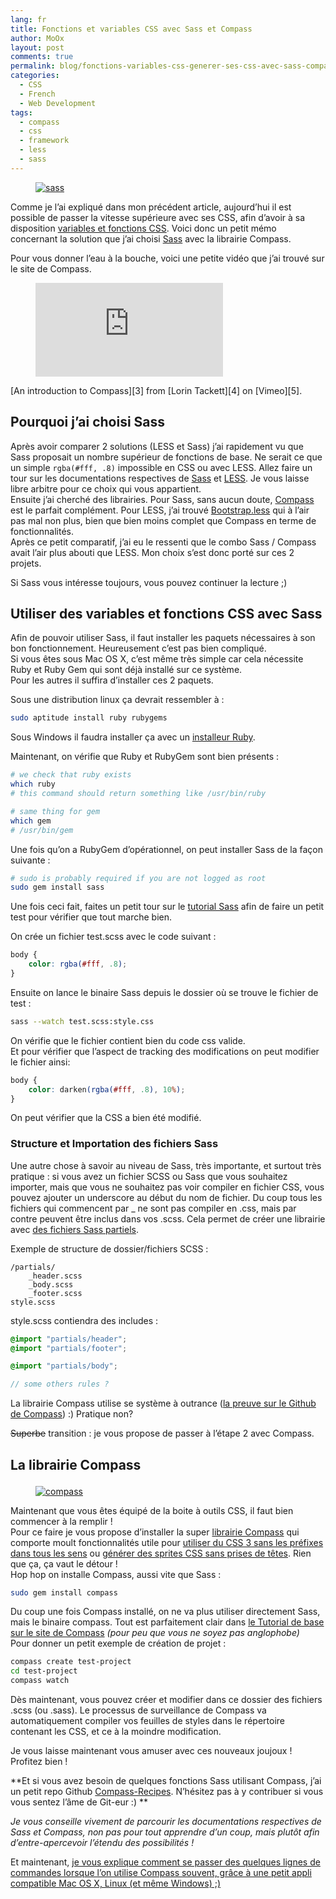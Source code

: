 ```yaml
---
lang: fr
title: Fonctions et variables CSS avec Sass et Compass
author: MoOx
layout: post
comments: true
permalink: blog/fonctions-variables-css-generer-ses-css-avec-sass-compass/
categories:
  - CSS
  - French
  - Web Development
tags:
  - compass
  - css
  - framework
  - less
  - sass
---
```


<figure class="flex-media--3-1"><a href="http://sass-lang.com/"><img class="flex-media__item" src="{{ site.baseurls.medias }}/2011/05/sass.jpg" alt="sass" /></a></figure>

Comme je l’ai expliqué dans mon précédent article, aujourd’hui il est possible de passer la vitesse supérieure avec ses CSS, afin d’avoir à sa disposition [variables et fonctions CSS][1]. Voici donc un petit mémo concernant la solution que j’ai choisi [Sass][2] avec la librairie Compass.  

Pour vous donner l’eau à la bouche, voici une petite vidéo que j’ai trouvé sur le site de Compass.

<figure class="flex-media--4-3">
  <iframe class="flex-media__item" src="http://player.vimeo.com/video/11671458" frameborder="0" webkitAllowFullScreen mozallowfullscreen allowFullScreen></iframe></figure>
[An introduction to Compass][3] from [Lorin Tackett][4] on [Vimeo][5].

## Pourquoi j’ai choisi **Sass**

Après avoir comparer 2 solutions (LESS et Sass) j’ai rapidement vu que Sass proposait un nombre supérieur de fonctions de base. Ne serait ce que un simple `rgba(#fff, .8)` impossible en CSS ou avec LESS. Allez faire un tour sur les documentations respectives de [Sass][6] et [LESS][7]. Je vous laisse libre arbitre pour ce choix qui vous appartient.  
Ensuite j’ai cherché des librairies. Pour Sass, sans aucun doute, [Compass][8] est le parfait complément. Pour LESS, j’ai trouvé [Bootstrap.less][9] qui à l’air pas mal non plus, bien que bien moins complet que Compass en terme de fonctionnalités.  
Après ce petit comparatif, j’ai eu le ressenti que le combo Sass / Compass avait l’air plus abouti que LESS. Mon choix s’est donc porté sur ces 2 projets.

Si Sass vous intéresse toujours, vous pouvez continuer la lecture ;) 

## Utiliser des variables et fonctions CSS avec Sass

Afin de pouvoir utiliser Sass, il faut installer les paquets nécessaires à son bon fonctionnement. Heureusement c’est pas bien compliqué.  
Si vous êtes sous Mac OS X, c’est même très simple car cela nécessite Ruby et Ruby Gem qui sont déjà installé sur ce système.  
Pour les autres il suffira d’installer ces 2 paquets.

Sous une distribution linux ça devrait ressembler à :  

```bash
sudo aptitude install ruby rubygems
```

Sous Windows il faudra installer ça avec un [installeur Ruby][10].

Maintenant, on vérifie que Ruby et RubyGem sont bien présents :  

```bash
# we check that ruby exists
which ruby
# this command should return something like /usr/bin/ruby

# same thing for gem
which gem
# /usr/bin/gem
```

Une fois qu’on a RubyGem d’opérationnel, on peut installer Sass de la façon suivante :  

```bash
# sudo is probably required if you are not logged as root
sudo gem install sass
```

Une fois ceci fait, faites un petit tour sur le [tutorial Sass][11] afin de faire un petit test pour vérifier que tout marche bien.

On crée un fichier test.scss avec le code suivant :  

```css
body {
    color: rgba(#fff, .8);
}
```

Ensuite on lance le binaire Sass depuis le dossier où se trouve le fichier de test :

```bash
sass --watch test.scss:style.css
```

On vérifie que le fichier contient bien du code css valide.  
Et pour vérifier que l’aspect de tracking des modifications on peut modifier le fichier ainsi:

```css
body {
    color: darken(rgba(#fff, .8), 10%);
}
```

On peut vérifier que la CSS a bien été modifié.

### Structure et Importation des fichiers Sass

Une autre chose à savoir au niveau de Sass, très importante, et surtout très pratique : si vous avez un fichier SCSS ou Sass que vous souhaitez importer, mais que vous ne souhaitez pas voir compiler en fichier CSS, vous pouvez ajouter un underscore au début du nom de fichier. Du coup tous les fichiers qui commencent par _ ne sont pas compiler en .css, mais par contre peuvent être inclus dans vos .scss. Cela permet de créer une librairie avec [des fichiers Sass partiels][12].

Exemple de structure de dossier/fichiers SCSS :


```
/partials/
    _header.scss
    _body.scss
    _footer.scss
style.scss
```

style.scss contiendra des includes :

```scss
@import "partials/header";
@import "partials/footer";

@import "partials/body";

// some others rules ?
```

La librairie Compass utilise se système à outrance ([la preuve sur le Github de Compass][13]) :) Pratique non? 

<del datetime="2011-05-13T06:32:42+00:00">Superbe</del> transition : je vous propose de passer à l’étape 2 avec Compass.

## La librairie Compass<figure>

<figure class="flex-media--3-1"><a href="http://compass-style.org/"><img class="flex-media__item" src="{{ site.baseurls.medias }}/2011/05/compass.jpg" alt="compass" /></a></figure>

Maintenant que vous êtes équipé de la boite à outils CSS, il faut bien commencer à la remplir !  
Pour ce faire je vous propose d’installer la super [librairie Compass][8] qui comporte moult fonctionnalités utile pour [utiliser du CSS 3 sans les préfixes dans tous les sens][14] ou [générer des sprites CSS sans prises de têtes][15]. Rien que ça, ça vaut le détour !  
Hop hop on installe Compass, aussi vite que Sass :  

```bash
sudo gem install compass
```

Du coup une fois Compass installé, on ne va plus utiliser directement Sass, mais le binaire compass. Tout est parfaitement clair dans [le Tutorial de base sur le site de Compass][16] *(pour peu que vous ne soyez pas anglophobe)*  
Pour donner un petit exemple de création de projet :

```bash
compass create test-project
cd test-project
compass watch
```

Dès maintenant, vous pouvez créer et modifier dans ce dossier des fichiers .scss (ou .sass). Le processus de surveillance de Compass va automatiquement compiler vos feuilles de styles dans le répertoire contenant les CSS, et ce à la moindre modification.

Je vous laisse maintenant vous amuser avec ces nouveaux joujoux ! Profitez bien !

**Et si vous avez besoin de quelques fonctions Sass utilisant Compass, j’ai un petit repo Github [Compass-Recipes][17]. N’hésitez pas à y contribuer si vous vous sentez l’âme de Git-eur :) **

*Je vous conseille vivement de parcourir les documentations respectives de Sass et Compass, non pas pour tout apprendre d’un coup, mais plutôt afin d’entre-apercevoir l’étendu des possibilités !*

Et maintenant, [je vous explique comment se passer des quelques lignes de commandes lorsque l’on utilise Compass souvent, grâce à une petit appli compatible Mac OS X, Linux (et même Windows) ;) ][18]

 [1]: /blog/utiliser-des-variables-fonctions-css "Utiliser des variables et fonctions CSS, c’est possible !"
 [2]: http://sass-lang.com/
 [3]: http://vimeo.com/11671458
 [4]: http://vimeo.com/ltackett
 [5]: http://vimeo.com
 [6]: http://sass-lang.com/docs/yardoc/file.SASS_REFERENCE.html
 [7]: http://lesscss.org/#docs
 [8]: http://compass-style.org/
 [9]: http://markdotto.com/bootstrap/
 [10]: http://rubyinstaller.org/
 [11]: http://sass-lang.com/tutorial.html
 [12]: http://sass-lang.com/docs/yardoc/file.SASS_REFERENCE.html#partials
 [13]: https://github.com/chriseppstein/compass/tree/stable/frameworks/compass/stylesheets
 [14]: http://compass-style.org/reference/compass/css3/
 [15]: http://compass-style.org/reference/compass/utilities/sprites/
 [16]: http://compass-style.org/help/
 [17]: https://github.com/MoOx/Compass-Recipes
 [18]: /blog/compass-app-application-pour-compiler-css-sass-compass/
